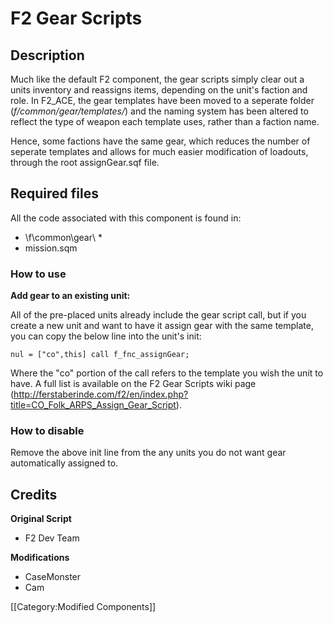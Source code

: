 F2 Gear Scripts
=======

Description
-----------

Much like the default F2 component, the gear scripts simply clear out a units inventory and reassigns items, depending on the unit's faction and role. In F2_ACE, the gear templates have been moved to a seperate folder (*f/common/gear/templates/*) and the naming system has been altered to reflect the type of weapon each template uses, rather than a faction name. 

Hence, some factions have the same gear, which reduces the number of seperate templates and allows for much easier modification of loadouts, through the root assignGear.sqf file.

Required files
--------------

All the code associated with this component is found in:

* \f\common\gear\ *
* mission.sqm

### How to use ###

**Add gear to an existing unit:**

All of the pre-placed units already include the gear script call, but if you create a new unit and want to have it assign gear with the same template, you can copy the below line into the unit's init:

`nul = ["co",this] call f_fnc_assignGear;`

Where the "co" portion of the call refers to the template you wish the unit to have. A full list is available on the F2 Gear Scripts wiki page (http://ferstaberinde.com/f2/en/index.php?title=CO_Folk_ARPS_Assign_Gear_Script).

### How to disable ###

Remove the above init line from the any units you do not want gear automatically assigned to.

Credits
-------

**Original Script**

* F2 Dev Team

**Modifications**

* CaseMonster
* Cam

[[Category:Modified Components]]
